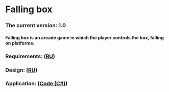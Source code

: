 # Falling box
### The current version: 1.0
####  Falling box is an arcade game in which the player controls the box, falling on platforms.
### Requirements: ([RU](https://github.com/OdareNNbI/Falling-box/blob/master/docs/SRS.md))
### Design: ([RU](https://github.com/OdareNNbI/Falling-box/blob/master/Docs/UMLDocs/UNLDiagrams.md))
### Application: ([Code (C#)](https://github.com/OdareNNbI/Falling-box/tree/master/Project/FallingBox/Assets/Scripts))
